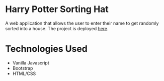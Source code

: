# Harry Potter Sorting Hat

A web application that allows the user to enter their name to get randomly sorted into a house. The project is deployed [here](https://sortinghatapp.netlify.app/).

# Technologies Used
- Vanilla Javascript
- Bootstrap
- HTML/CSS 
